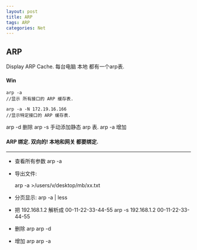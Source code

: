```yaml
---
layout: post
title: ARP 
tags: ARP
categories: Net
---
```




## ARP

Display ARP Cache. 
每台电脑  本地 都有一个arp表.

#### Win

	arp -a  
	//显示 所有接口的 ARP 缓存表. 
	
	arp -a -N 172.19.16.166
	//显示特定接口的 ARP 缓存表.

arp -d 删除
arp -s 手动添加静态 arp 表.
arp -a 增加

#### ARP 绑定. 双向的!  本地和网关 都要绑定.

 
---- 


- 查看所有参数
	arp -a

- 导出文件:

	arp -a \>/users/v/desktop/mb/xx.txt


- 分页显示:
	arp -a | less



- 把 192.168.1.2 解析成 00-11-22-33-44-55
	arp -s 192.168.1.2 00-11-22-33-44-55



- 删除 arp
	arp -d

- 增加 arp
	arp -a 

